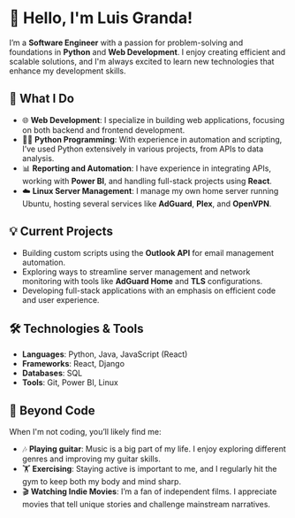 # 👋 Hello, I'm Luis Granda!

I’m a **Software Engineer** with a passion for problem-solving and foundations in **Python** and **Web Development**. I enjoy creating efficient and scalable solutions, and I'm always excited to learn new technologies that enhance my development skills.

## 🚀 What I Do

- 🌐 **Web Development**: I specialize in building web applications, focusing on both backend and frontend development.
- 🧑‍💻 **Python Programming**: With experience in automation and scripting, I’ve used Python extensively in various projects, from APIs to data analysis.
- 📊 **Reporting and Automation**: I have experience in integrating APIs, working with **Power BI**, and handling full-stack projects using **React**.
- ☁️ **Linux Server Management**: I manage my own home server running Ubuntu, hosting several services like **AdGuard**, **Plex**, and **OpenVPN**.
  
## 💡 Current Projects

- Building custom scripts using the **Outlook API** for email management automation.
- Exploring ways to streamline server management and network monitoring with tools like **AdGuard Home** and **TLS** configurations.
- Developing full-stack applications with an emphasis on efficient code and user experience.

## 🛠️ Technologies & Tools

- **Languages**: Python, Java, JavaScript (React)
- **Frameworks**: React, Django
- **Databases**: SQL
- **Tools**: Git, Power BI, Linux

## 🎸 Beyond Code

When I'm not coding, you’ll likely find me:

- 🎶 **Playing guitar**: Music is a big part of my life. I enjoy exploring different genres and improving my guitar skills.
- 🏋️ **Exercising**: Staying active is important to me, and I regularly hit the gym to keep both my body and mind sharp.
- 🎬 **Watching Indie Movies**: I’m a fan of independent films. I appreciate movies that tell unique stories and challenge mainstream narratives.